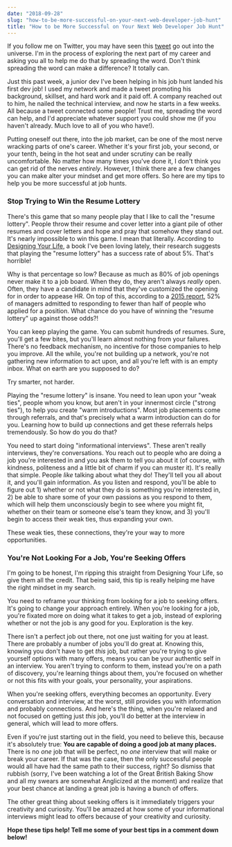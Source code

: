 ```yaml
---
date: "2018-09-28"
slug: "how-to-be-more-successful-on-your-next-web-developer-job-hunt"
title: "How to be More Successful on Your Next Web Developer Job Hunt"
---
```


If you follow me on Twitter, you may have seen this [tweet](https://twitter.com/kyleshevlin/status/1041735370478542851) go out into the universe. I'm in the process of exploring the next part of my career and asking you all to help me do that by spreading the word. Don't think spreading the word can make a difference? It totally can.

Just this past week, a junior dev I've been helping in his job hunt landed his first dev job! I used my network and made a tweet promoting his background, skillset, and hard work and it paid off. A company reached out to him, he nailed the technical interview, and now he starts in a few weeks. All because a tweet connected some people! Trust me, spreading the word can help, and I'd appreciate whatever support you could show me (if you haven't already. Much love to all of you who have!).

Putting oneself out there, into the job market, can be one of the most nerve wracking parts of one's career. Whether it's your first job, your second, or your tenth, being in the hot seat and under scrutiny can be really uncomfortable. No matter how many times you've done it, I don't think you can get rid of the nerves _entirely_. However, I think there are a few changes you can make alter your mindset and get more offers. So here are my tips to help you be more successful at job hunts.

### Stop Trying to Win the Resume Lottery

There's this game that so many people play that I like to call the "resume lottery". People throw their resume and cover letter into a giant pile of other resumes and cover letters and hope and pray that somehow they stand out. It's nearly impossible to win this game. I mean that literally. According to [Designing Your Life](https://amzn.to/2xvdrPs), a book I've been loving lately, their research suggests that playing the "resume lottery" has a success rate of about 5%. That's horrible!

Why is that percentage so low? Because as much as 80% of job openings never make it to a job board. When they do, they aren't always _really_ open. Often, they have a candidate in mind that they've customized the opening for in order to appease HR. On top of this, according to a [2015 report](http://careerbuildercommunications.com/candidatebehavior/), 52% of managers admitted to responding to fewer than half of people who applied for a position. What chance do you have of winning the "resume lottery" up against those odds?!

You can keep playing the game. You can submit hundreds of resumes. Sure, you'll get a few bites, but you'll learn almost nothing from your failures. There's no feedback mechanism, no incentive for those companies to help you improve. All the while, you're not building up a network, you're not gathering new information to act upon, and all you're left with is an empty inbox. What on earth are you supposed to do?

Try smarter, not harder.

Playing the "resume lottery" is insane. You need to lean upon your "weak ties", people whom you know, but aren't in your innermost circle ("strong ties"), to help you create "warm introductions". Most job placements come through referrals, and that's precisely what a warm introduction can do for you. Learning how to build up connections and get these referrals helps tremendously. So how do you do that?

You need to start doing "informational interviews". These aren't really interviews, they're conversations. You reach out to people who are doing a job you're interested in and you ask them to tell you about it (of course, with kindness, politeness and a little bit of charm if you can muster it). It's really that simple. People _like_ talking about what they do! They'll tell you all about it, and you'll gain information. As you listen and respond, you'll be able to figure out 1) whether or not what they do is something you're interested in, 2) be able to share some of your own passions as you respond to them, which will help them unconsciously begin to see where you might fit, whether on their team or someone else's team they know, and 3) you'll begin to access their weak ties, thus expanding your own.

These weak ties, these connections, they're your way to more opportunities.

### You're Not Looking For a Job, You're Seeking Offers

I'm going to be honest, I'm ripping this straight from Designing Your Life, so give them all the credit. That being said, this tip is really helping me have the right mindset in my search.

You need to reframe your thinking from looking for a job to seeking offers. It's going to change your approach entirely. When you're looking for a job, you're fixated more on doing what it takes to get a job, instead of exploring whether or not the job is any good for you. Exploration is the key.

There isn't a perfect job out there, not one just waiting for you at least. There are probably a number of jobs you'll do great at. Knowing this, knowing you don't have to get _this_ job, but rather you're trying to give yourself options with many offers, means you can be your authentic self in an interview. You aren't trying to conform to them, instead you're on a path of discovery, you're learning things about them, you're focused on whether or not this fits with your goals, your personality, your aspirations.

When you're seeking offers, everything becomes an opportunity. Every conversation and interview, at the worst, still provides you with information and probably connections. And here's the thing, when you're relaxed and not focused on getting just _this_ job, you'll do better at the interview in general, which will lead to more offers.

Even if you're just starting out in the field, you need to believe this, because it's absolutely true: **You are capable of doing a good job at many places.** There is no _one_ job that will be perfect, no _one_ interview that will make or break your career. If that was the case, then the only successful people would all have had the same path to their success, right? So dismiss that rubbish (sorry, I've been watching a lot of the Great British Baking Show and all my swears are somewhat Anglicized at the moment) and realize that your best chance at landing a great job is having a bunch of offers.

The other great thing about seeking offers is it immediately triggers your creativity and curiosity. You'll be amazed at how some of your informational interviews might lead to offers because of your creativity and curiosity.

**Hope these tips help! Tell me some of your best tips in a comment down below!**
